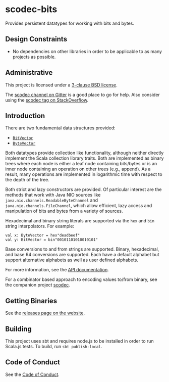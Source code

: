 scodec-bits
===========

Provides persistent datatypes for working with bits and bytes.

Design Constraints
------------------
 - No dependencies on other libraries in order to be applicable to as many projects as possible.

Administrative
--------------

This project is licensed under a [3-clause BSD license](LICENSE).

The [scodec channel on Gitter](https://gitter.im/scodec/scodec) is a good place to go for help. Also consider using the [scodec tag on StackOverflow](http://stackoverflow.com/questions/tagged/scodec).

Introduction
------------

There are two fundamental data structures provided:
 - [`BitVector`](core/shared/src/main/scala/scodec/bits/BitVector.scala)
 - [`ByteVector`](core/shared/src/main/scala/scodec/bits/ByteVector.scala)

Both datatypes provide collection like functionality, although neither directly implement the Scala
collection library traits. Both are implemented as binary trees where each node is either a leaf
node containing bits/bytes or is an inner node containing an operation on other trees (e.g., append).
As a result, many operations are implemented in logarithmic time with respect to the depth of the tree.

Both strict and lazy constructors are provided. Of particular interest are the methods that work
with Java NIO sources like `java.nio.channels.ReadableByteChannel` and `java.nio.channels.FileChannel`,
which allow efficient, lazy access and manipulation of bits and bytes from a variety of sources.

Hexadecimal and binary string literals are supported via the `hex` and `bin` string interpolators.
For example:

    val x: ByteVector = hex"deadbeef"
    val y: BitVector = bin"00101101010010101"

Base conversions to and from strings are supported. Binary, hexadecimal, and base 64 conversions are
supported. Each have a default alphabet but support alternative alphabets as well as user defined
alphabets.

For more information, see the [API documentation](http://scodec.org/api/).

For a combinator based approach to encoding values to/from binary, see the companion project [scodec](https://github.com/scodec/scodec).

Getting Binaries
----------------

See the [releases page on the website](http://scodec.org/releases/).

Building
--------

This project uses sbt and requires node.js to be installed in order to run Scala.js tests. To build, run `sbt publish-local`.

Code of Conduct
---------------

See the [Code of Conduct](CODE_OF_CONDUCT.md).

